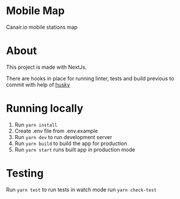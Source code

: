 # Mobile Map

Canair.io mobile stations map

# About

This project is made with NextJs.

There are hooks in place for running linter, tests and build previous to commit with help of [husky](https://github.com/typicode/husky)

# Running locally

1. Run `yarn install`
2. Create .env file from .env.example
3. Run `yarn dev` to run development server
4. Run `yarn build` to build the app for production
5. Run `yarn start` runs built app in production mode

# Testing

Run `yarn test` to run tests in watch mode
run `yarn check-test`
